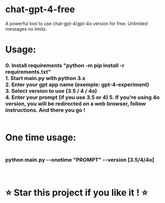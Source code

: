 # chat-gpt-4-free
A powerful tool to use chat-gpt-4/gpt-4o version for free. Unlimited messages no limits.

<h1>Usage: </h1>
<h3>
  0. Install requirements "python -m pip install -r requirements.txt"<br>
  1. Start main.py with python 3.x<br>
  2. Enter your gpt app name (exemple: gpt-4-experiment)<br>
  3. Select version to use (3.5 / 4 / 4o)<br>
  4. Enter your prompt (if you use 3.5 or 4)
  5. If you're using 4o version, you will be redirected on a web browser, follow instructions.
  And there you go !
  <br><br>
<h1>One time usage:</h1>
<h3><br>
   python main.py --onetime "PROMPT" --version [3.5/4/4o]
</h3><br>
<h1>⭐ Star this project if you like it ! ⭐
